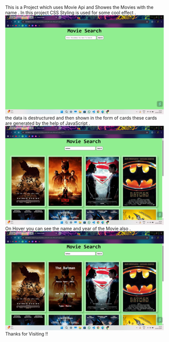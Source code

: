 This is a Project which uses Movie Api and Showes the Movies with the name . In this project CSS Styling is used for some cool effect .
<br>
<img src="./img/img1.png" alt="img1"></img>
<br>
the data is destructured and then shown in the form of cards these cards are generated by the help of JavaScript .
<br>
<img src="./img/img2.png" alt="img2"></img>
<br>
On Hover you can see the name and year of the Movie also .
<br>
<img src="./img/img3.png" alt="img3"></img>
<br>
Thanks for Visiting !!